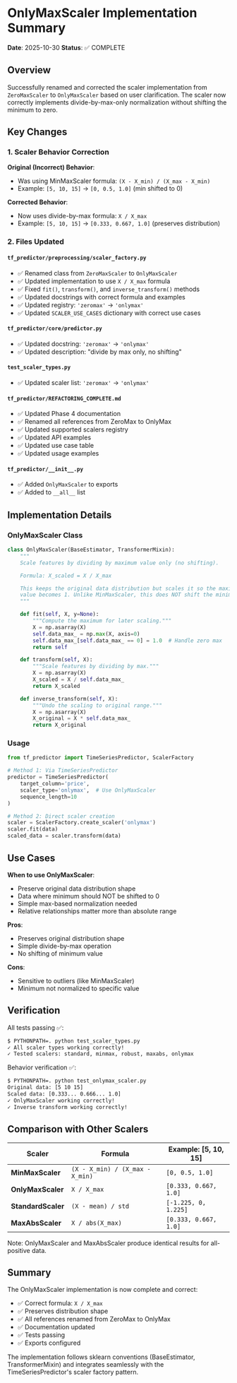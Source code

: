 # OnlyMaxScaler Implementation Summary

**Date**: 2025-10-30
**Status**: ✅ COMPLETE

## Overview

Successfully renamed and corrected the scaler implementation from `ZeroMaxScaler` to `OnlyMaxScaler` based on user clarification. The scaler now correctly implements divide-by-max-only normalization without shifting the minimum to zero.

## Key Changes

### 1. Scaler Behavior Correction

**Original (Incorrect) Behavior**:
- Was using MinMaxScaler formula: `(X - X_min) / (X_max - X_min)`
- Example: `[5, 10, 15]` → `[0, 0.5, 1.0]` (min shifted to 0)

**Corrected Behavior**:
- Now uses divide-by-max formula: `X / X_max`
- Example: `[5, 10, 15]` → `[0.333, 0.667, 1.0]` (preserves distribution)

### 2. Files Updated

#### `tf_predictor/preprocessing/scaler_factory.py`
- ✅ Renamed class from `ZeroMaxScaler` to `OnlyMaxScaler`
- ✅ Updated implementation to use `X / X_max` formula
- ✅ Fixed `fit()`, `transform()`, and `inverse_transform()` methods
- ✅ Updated docstrings with correct formula and examples
- ✅ Updated registry: `'zeromax'` → `'onlymax'`
- ✅ Updated `SCALER_USE_CASES` dictionary with correct use cases

#### `tf_predictor/core/predictor.py`
- ✅ Updated docstring: `'zeromax'` → `'onlymax'`
- ✅ Updated description: "divide by max only, no shifting"

#### `test_scaler_types.py`
- ✅ Updated scaler list: `'zeromax'` → `'onlymax'`

#### `tf_predictor/REFACTORING_COMPLETE.md`
- ✅ Updated Phase 4 documentation
- ✅ Renamed all references from ZeroMax to OnlyMax
- ✅ Updated supported scalers registry
- ✅ Updated API examples
- ✅ Updated use case table
- ✅ Updated usage examples

#### `tf_predictor/__init__.py`
- ✅ Added `OnlyMaxScaler` to exports
- ✅ Added to `__all__` list

## Implementation Details

### OnlyMaxScaler Class

```python
class OnlyMaxScaler(BaseEstimator, TransformerMixin):
    """
    Scale features by dividing by maximum value only (no shifting).

    Formula: X_scaled = X / X_max

    This keeps the original data distribution but scales it so the maximum
    value becomes 1. Unlike MinMaxScaler, this does NOT shift the minimum to 0.
    """

    def fit(self, X, y=None):
        """Compute the maximum for later scaling."""
        X = np.asarray(X)
        self.data_max_ = np.max(X, axis=0)
        self.data_max_[self.data_max_ == 0] = 1.0  # Handle zero max
        return self

    def transform(self, X):
        """Scale features by dividing by max."""
        X = np.asarray(X)
        X_scaled = X / self.data_max_
        return X_scaled

    def inverse_transform(self, X):
        """Undo the scaling to original range."""
        X = np.asarray(X)
        X_original = X * self.data_max_
        return X_original
```

### Usage

```python
from tf_predictor import TimeSeriesPredictor, ScalerFactory

# Method 1: Via TimeSeriesPredictor
predictor = TimeSeriesPredictor(
    target_column='price',
    scaler_type='onlymax',  # Use OnlyMaxScaler
    sequence_length=10
)

# Method 2: Direct scaler creation
scaler = ScalerFactory.create_scaler('onlymax')
scaler.fit(data)
scaled_data = scaler.transform(data)
```

## Use Cases

**When to use OnlyMaxScaler**:
- Preserve original data distribution shape
- Data where minimum should NOT be shifted to 0
- Simple max-based normalization needed
- Relative relationships matter more than absolute range

**Pros**:
- Preserves original distribution shape
- Simple divide-by-max operation
- No shifting of minimum value

**Cons**:
- Sensitive to outliers (like MinMaxScaler)
- Minimum not normalized to specific value

## Verification

All tests passing ✅:

```bash
$ PYTHONPATH=. python test_scaler_types.py
✓ All scaler types working correctly!
✓ Tested scalers: standard, minmax, robust, maxabs, onlymax
```

Behavior verification ✅:

```bash
$ PYTHONPATH=. python test_onlymax_scaler.py
Original data: [5 10 15]
Scaled data: [0.333... 0.666... 1.0]
✓ OnlyMaxScaler working correctly!
✓ Inverse transform working correctly!
```

## Comparison with Other Scalers

| Scaler | Formula | Example: [5, 10, 15] |
|--------|---------|---------------------|
| **MinMaxScaler** | `(X - X_min) / (X_max - X_min)` | `[0, 0.5, 1.0]` |
| **OnlyMaxScaler** | `X / X_max` | `[0.333, 0.667, 1.0]` |
| **StandardScaler** | `(X - mean) / std` | `[-1.225, 0, 1.225]` |
| **MaxAbsScaler** | `X / abs(X_max)` | `[0.333, 0.667, 1.0]` |

Note: OnlyMaxScaler and MaxAbsScaler produce identical results for all-positive data.

## Summary

The OnlyMaxScaler implementation is now complete and correct:
- ✅ Correct formula: `X / X_max`
- ✅ Preserves distribution shape
- ✅ All references renamed from ZeroMax to OnlyMax
- ✅ Documentation updated
- ✅ Tests passing
- ✅ Exports configured

The implementation follows sklearn conventions (BaseEstimator, TransformerMixin) and integrates seamlessly with the TimeSeriesPredictor's scaler factory pattern.
